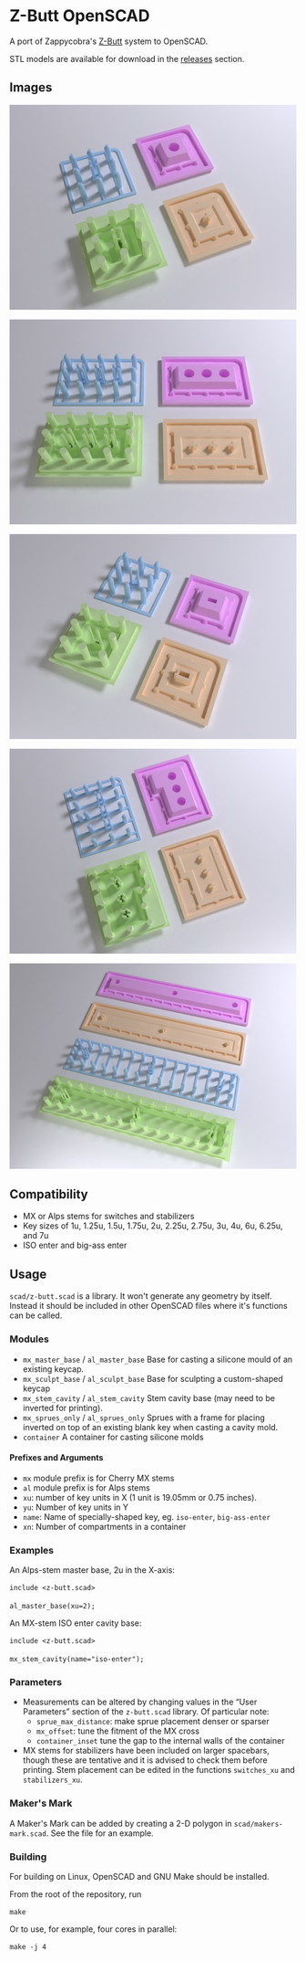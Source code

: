 # Z-Butt OpenSCAD

A port of Zappycobra's [Z-Butt](https://github.com/imyownyear/Z-Butt) system to OpenSCAD.

STL models are available for download in the [releases](https://github.com/yatara-cc/z-butt-openscad/releases) section.


## Images

![Z-Butt OpenSCAD 1u MX](img/z-butt-1u-mx.jpg)

![Z-Butt OpenSCAD 2u MX](img/z-butt-2u-mx.jpg)

![Z-Butt OpenSCAD 1u Alps](img/z-butt-1u-al.jpg)

![Z-Butt OpenSCAD ISO Enter](img/z-butt-iso-enter-mx.jpg)

![Z-Butt OpenSCAD 7u MX](img/z-butt-7u-mx.jpg)


## Compatibility

-   MX or Alps stems for switches and stabilizers
-   Key sizes of 1u, 1.25u, 1.5u, 1.75u, 2u, 2.25u, 2.75u, 3u, 4u, 6u, 6.25u, and 7u
-   ISO enter and big-ass enter


## Usage

`scad/z-butt.scad` is a library. It won't generate any geometry by itself. Instead it should be included in other OpenSCAD files where it's functions can be called.


### Modules


-   `mx_master_base` / `al_master_base` Base for casting a silicone mould of an existing keycap.
-   `mx_sculpt_base` / `al_sculpt_base` Base for sculpting a custom-shaped keycap
-   `mx_stem_cavity` / `al_stem_cavity` Stem cavity base (may need to be inverted for printing).
-   `mx_sprues_only` / `al_sprues_only` Sprues with a frame for placing inverted on top of an existing blank key when casting a cavity mold.
-   `container` A container for casting silicone molds


#### Prefixes and Arguments

-   `mx` module prefix is for Cherry MX stems
-   `al` module prefix is for Alps stems
-   `xu`: number of key units in X (1 unit is 19.05mm or 0.75 inches).
-   `yu`: Number of key units in Y
-   `name`: Name of specially-shaped key, eg. `iso-enter`, `big-ass-enter`
-   `xn`: Number of compartments in a container


### Examples


An Alps-stem master base, 2u in the X-axis:

```
include <z-butt.scad>

al_master_base(xu=2);
```


An MX-stem ISO enter cavity base:

```
include <z-butt.scad>

mx_stem_cavity(name="iso-enter");
```


### Parameters

-   Measurements can be altered by changing values in the “User Parameters” section of the `z-butt.scad` library. Of particular note:
    -   `sprue_max_distance`: make sprue placement denser or sparser
    -   `mx_offset`: tune the fitment of the MX cross
    -   `container_inset` tune the gap to the internal walls of the container
-   MX stems for stabilizers have been included on larger spacebars, though these are tentative and it is advised to check them before printing. Stem placement can be edited in the functions `switches_xu` and `stabilizers_xu`.


### Maker's Mark

A Maker's Mark can be added by creating a 2-D polygon in `scad/makers-mark.scad`. See the file for an example.


### Building

For building on Linux, OpenSCAD and GNU Make should be installed.

From the root of the repository, run

```
make
```

Or to use, for example, four cores in parallel:

```
make -j 4
```


